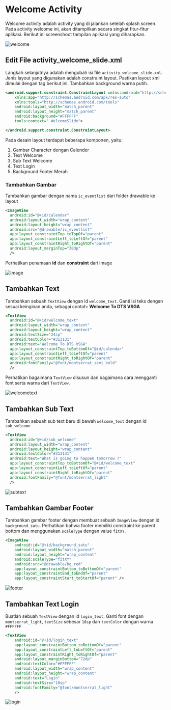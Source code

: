 # Welcome Activity

Welcome activity adalah activity yang di jalankan setelah splash screen. Pada activity welcome ini, akan ditampilkan secara singkat fitur-fitur aplikasi. Berikut ini screenshoot tampilan aplikasi yang diharapkan.

![welcome](images/welcomeactivity.png)

## Edit File activity_welcome_slide.xml

Langkah selanjutnya adalah mengubah isi file `activity_welcome_slide.xml`. Jenis
layout yang digunakan adalah constraint layout. Pastikan layout xml dimulai
dengan tag berikut ini. Tambahkan background warna putih.

```xml
<android.support.constraint.ConstraintLayout xmlns:android="http://schemas.android.com/apk/res/android"
    xmlns:app="http://schemas.android.com/apk/res-auto"
    xmlns:tools="http://schemas.android.com/tools"
    android:layout_width="match_parent"
    android:layout_height="match_parent"
    android:background="#FFFFFF"
    tools:context=".WelcomeSlide">

</android.support.constraint.ConstraintLayout>
```

Pada desain layout terdapat beberapa komponen, yaitu:

1. Gambar Character dengan Calender
2. Text Welcome
3. Sub Text Welcome
4. Text Login
5. Background Footer Merah

### Tambahkan Gambar

Tambahkan gambar dengan nama `ic_eventlist` dari folder drawable ke layout

```xml
<ImageView
  android:id="@+id/calendar"
  android:layout_width="wrap_content"
  android:layout_height="wrap_content"
  android:src="@drawable/ic_eventlist"
  app:layout_constraintTop_toTopOf="parent"
  app:layout_constraintLeft_toLeftOf="parent"
  app:layout_constraintRight_toRightOf="parent"
  android:layout_marginTop="30dp"
  />
```

Perhatikan penamaan **id** dan **constraint** dari image

![image](images/0305layout2.png)

## Tambahkan Text

Tambahkan sebuah `TextView` dengan id `welcome_text`. Ganti isi teks dengan
sesuai keinginan anda, sebagai contoh: **Welcome To DTS VSGA**

```xml
<TextView
  android:id="@+id/welcome_text"
  android:layout_width="wrap_content"
  android:layout_height="wrap_content"
  android:textSize="24sp"
  android:textColor="#313131"
  android:text="Welcome To DTS VSGA"
  app:layout_constraintTop_toBottomOf="@id/calendar"
  app:layout_constraintLeft_toLeftOf="parent"
  app:layout_constraintRight_toRightOf="parent"
  android:fontFamily="@font/montserrat_semi_bold"
  />
```

Perhatikan bagaimana `TextView` disusun dan bagaimana cara mengganti font serta warna dari `TextView`.

![welcometext](images/0305welcometext.png)

## Tambahkan Sub Text

Tambahkan sebuah sub text baru di bawah `welcome_text` dengan id `sub_welcome`

```xml
<TextView
  android:id="@+id/sub_welcome"
  android:layout_width="wrap_content"
  android:layout_height="wrap_content"
  android:textColor="#313131"
  android:text="What is going to happen tomorrow ?"
  app:layout_constraintTop_toBottomOf="@+id/welcome_text"
  app:layout_constraintLeft_toLeftOf="parent"
  app:layout_constraintRight_toRightOf="parent"
  android:fontFamily="@font/montserrat_light"
  />
```

![subtext](images/0305subtext.png)

## Tambahkan Gambar Footer

Tambahkan gambar footer dengan membuat sebuah `ImageView` dengan id
`background_satu`. Perhatikan bahwa footer memiliki constraint ke parent bottom
dan menggunakan `scaleType` dengan value `fitXY`.

```xml
<ImageView
    android:id="@+id/background_satu"
    android:layout_width="match_parent"
    android:layout_height="wrap_content"
    android:scaleType="fitXY"
    android:src="@drawable/bg_red"
    app:layout_constraintBottom_toBottomOf="parent"
    app:layout_constraintEnd_toEndOf="parent"
    app:layout_constraintStart_toStartOf="parent" />
```

![footer](images/0305footer.png)

## Tambahkan Text Login

Buatlah sebuah `TextView` dengan id `login_text`. Ganti font dengan `montserrat_light`, `textSize` sebesar `18sp` dan `textColor` dengan warna `#FFFFFF`

```xml
<TextView
    android:id="@+id/login_text"
    app:layout_constraintBottom_toBottomOf="parent"
    app:layout_constraintLeft_toLeftOf="parent"
    app:layout_constraintRight_toRightOf="parent"
    android:layout_marginBottom="72dp"
    android:textColor="#FFFFFF"
    android:layout_width="wrap_content"
    android:layout_height="wrap_content"
    android:text="Login"
    android:textSize="18sp"
    android:fontFamily="@font/montserrat_light"
    />
```

![login](images/0305login.png)
